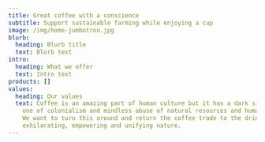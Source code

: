 ```yaml
---
title: Great coffee with a conscience
subtitle: Support sustainable farming while enjoying a cup
image: /img/home-jumbotron.jpg
blurb:
  heading: Blurb title
  text: Blurb text
intro:
  heading: What we offer
  text: Intro text
products: []
values:
  heading: Our values
  text: Coffee is an amazing part of human culture but it has a dark side too –
    one of colonialism and mindless abuse of natural resources and human lives.
    We want to turn this around and return the coffee trade to the drink’s
    exhilarating, empowering and unifying nature.
---
```

